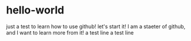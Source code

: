 # hello-world
just a test to learn how to use github! let's start it!
I am a staeter of github, and I want to learn more from it!
a test line
a test line
